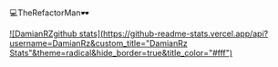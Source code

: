 💻TheRefactorMan🕶

[![DamianRZgithub stats](https://github-readme-stats.vercel.app/api?username=DamianRz&custom_title="DamianRz Stats"&theme=radical&hide_border=true&title_color="#fff")](https://github.com/DamianRz/github-readme-stats)

<!--
**DamianRz/DamianRz** is a ✨ _special_ ✨ repository because its `README.md` (this file) appears on your GitHub profile.

Here are some ideas to get you started:

- 🔭 I’m currently working on ...
- 🌱 I’m currently learning ...
- 👯 I’m looking to collaborate on ...
- 🤔 I’m looking for help with ...
- 💬 Ask me about ...
- 📫 How to reach me: ...
- 😄 Pronouns: ...
- ⚡ Fun fact: ...
-->
